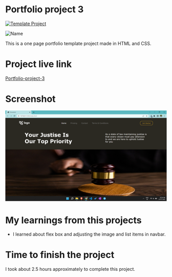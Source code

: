 # Portfolio project 3

[![Template Project](https://img.shields.io/badge/Technologies%20-HTML%2FCSS-brightgreen)](http://www.gnu.org/licenses/agpl-3.0)

![Name](https://img.shields.io/badge/Dhrumil-Bhut-success)

This is a one page portfolio template project made in HTML and CSS.

# Project live link

[Portfolio-project-3](https://tranquil-bombolone-400b7b.netlify.app)

# Screenshot

![Screenshot](./3.png)

# My learnings from this projects

- I learned about flex box and adjusting the image and list items in navbar.

# Time to finish the project

I took about 2.5 hours approximately to complete this project.

